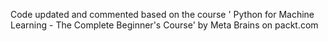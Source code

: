 Code updated and commented based on the course ' Python for Machine Learning - The Complete Beginner's Course' by Meta Brains on packt.com
